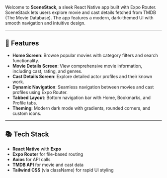 Welcome to **SceneStack**, a sleek React Native app built with Expo Router. SceneStack lets users explore movie and cast details fetched from TMDB (The Movie Database). The app features a modern, dark-themed UI with smooth navigation and intuitive design.

---

## 🚀 Features

- **Home Screen**: Browse popular movies with category filters and search functionality.
- **Movie Details Screen**: View comprehensive movie information, including cast, rating, and genres.
- **Cast Details Screen**: Explore detailed actor profiles and their known work.
- **Dynamic Navigation**: Seamless navigation between movies and cast profiles using Expo Router.
- **Tabbed Layout**: Bottom navigation bar with Home, Bookmarks, and Profile tabs.
- **Theming**: Modern dark mode with gradients, rounded corners, and custom icons.

---

## 📚 **Tech Stack**
- **React Native** with **Expo**
- **Expo Router** for file-based routing
- **Axios** for API calls
- **TMDB API** for movie and cast data
- **Tailwind CSS** (via className) for rapid UI styling
